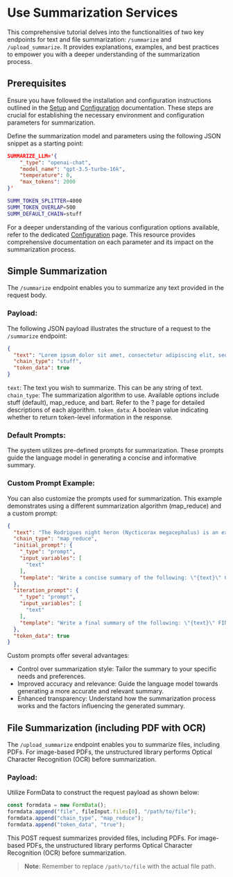# Use Summarization Services

This comprehensive tutorial delves into the functionalities of two key endpoints for text and file summarization: `/summarize` and `/upload_summarize`.
It provides explanations, examples, and best practices to empower you with a deeper understanding of the summarization process.

## Prerequisites

Ensure you have followed the installation and configuration instructions outlined in the [Setup](/setup) and [Configuration](/configuration) documentation. These steps are crucial for establishing the necessary environment and configuration parameters for summarization.

Define the summarization model and parameters using the following JSON snippet as a starting point:

```JSON
SUMMARIZE_LLM='{
    "_type": "openai-chat",
    "model_name": "gpt-3.5-turbo-16k",
    "temperature": 0,
    "max_tokens": 2000
}'
```

```bash
SUMM_TOKEN_SPLITTER=4000
SUMM_TOKEN_OVERLAP=500
SUMM_DEFAULT_CHAIN=stuff
```

 For a deeper understanding of the various configuration options available, refer to the dedicated [Configuration](/configuration) page. This resource provides comprehensive documentation on each parameter and its impact on the summarization process.

## Simple Summarization

The `/summarize` endpoint enables you to summarize any text provided in the request body.

### Payload:

The following JSON payload illustrates the structure of a request to the `/summarize` endpoint:

```JSON
{
  "text": "Lorem ipsum dolor sit amet, consectetur adipiscing elit, sed do eiusmod tempor incididunt ut labore et dolore magna aliqua. Ut enim ad minim veniam, quis nostrud exercitation ullamco laboris nisi ut aliquip ex ea commodo consequat. Duis aute irure dolor in reprehenderit in voluptate velit esse cillum dolore eu fugiat nulla pariatur. Excepteur sint occaecat cupidatat non proident, sunt in culpa qui officia deserunt mollit anim id est laborum",
  "chain_type": "stuff",
  "token_data": true
}
```

`text`: The text you wish to summarize. This can be any string of text.
`chain_type`: The summarization algorithm to use. Available options include stuff (default), map_reduce, and bart. Refer to the ? page for detailed descriptions of each algorithm.
`token_data`: A boolean value indicating whether to return token-level information in the response.

### Default Prompts:

The system utilizes pre-defined prompts for summarization. These prompts guide the language model in generating a concise and informative summary.

### Custom Prompt Example:

You can also customize the prompts used for summarization.
This example demonstrates using a different summarization algorithm (map_reduce) and a custom prompt:

```JSON
{
  "text": "The Rodrigues night heron (Nycticorax megacephalus) is an extinct species of heron that was endemic to the Mascarene island of Rodrigues in the Indian Ocean. [text was cut]",
  "chain_type": "map_reduce",
  "initial_prompt": {
    "_type": "prompt",
    "input_variables": [
      "text"
    ],
    "template": "Write a concise summary of the following: \"{text}\" CONCISE SUMMARY:"
  },
  "iteration_prompt": {
    "_type": "prompt",
    "input_variables": [
      "text"
    ],
    "template": "Write a final summary of the following: \"{text}\" FINAL SUMMARY:"
  },
  "token_data": true
}
```

Custom prompts offer several advantages:
* Control over summarization style: Tailor the summary to your specific needs and preferences.
* Improved accuracy and relevance: Guide the language model towards generating a more accurate and relevant summary.
* Enhanced transparency: Understand how the summarization process works and the factors influencing the generated summary.

## File Summarization (including PDF with OCR)

The `/upload_summarize` endpoint enables you to summarize files, including PDFs. For image-based PDFs, the unstructured library performs Optical Character Recognition (OCR) before summarization.

### Payload:

Utilize FormData to construct the request payload as shown below:

```JavaScript
const formdata = new FormData();
formdata.append("file", fileInput.files[0], "/path/to/file");
formdata.append("chain_type", "map_reduce");
formdata.append("token_data", "true");
```

This POST request summarizes provided files, including PDFs. For image-based PDFs, the unstructured library performs Optical Character Recognition (OCR) before summarization.

> **Note**: Remember to replace `/path/to/file` with the actual file path.
